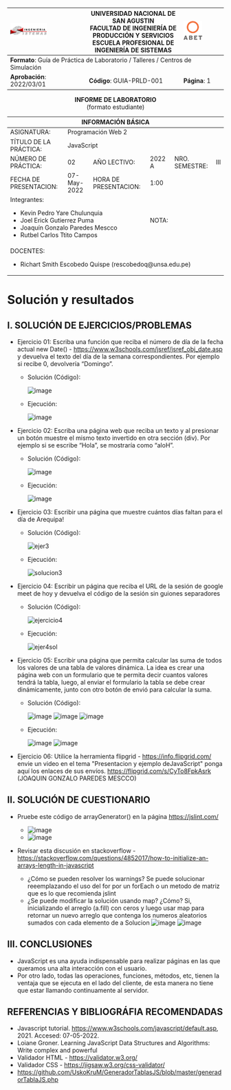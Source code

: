 <div align="center">
<table>
    <theader>
        <tr>
            <td><img src="https://github.com/rescobedoq/pw2/blob/main/epis.png?raw=true" alt="EPIS" style="width:50%; height:auto"/></td>
            <th>
                <span style="font-weight:bold;">UNIVERSIDAD NACIONAL DE SAN AGUSTIN</span><br />
                <span style="font-weight:bold;">FACULTAD DE INGENIERÍA DE PRODUCCIÓN Y SERVICIOS</span><br />
                <span style="font-weight:bold;">ESCUELA PROFESIONAL DE INGENIERÍA DE SISTEMAS</span>
            </th>
            <td><img src="https://github.com/rescobedoq/pw2/blob/main/abet.png?raw=true" alt="ABET" style="width:50%; height:auto"/></td>
        </tr>
    </theader>
    <tbody>
        <tr><td colspan="3"><span style="font-weight:bold;">Formato</span>: Guía de Práctica de Laboratorio / Talleres / Centros de Simulación</td></tr>
        <tr><td><span style="font-weight:bold;">Aprobación</span>:  2022/03/01</td><td><span style="font-weight:bold;">Código</span>: GUIA-PRLD-001</td><td><span style="font-weight:bold;">Página</span>: 1</td></tr>
    </tbody>
</table>
</div>

<div align="center">
<span style="font-weight:bold;">INFORME DE LABORATORIO</span><br />
<span>(formato estudiante)</span>
</div>


<table>
<theader>
<tr><th colspan="6">INFORMACIÓN BÁSICA</th></tr>
</theader>
<tbody>
<tr><td>ASIGNATURA:</td><td colspan="5">Programación Web 2</td></tr>
<tr><td>TÍTULO DE LA PRÁCTICA:</td><td colspan="5">JavaScript</td></tr>
<tr>
<td>NÚMERO DE PRÁCTICA:</td><td>02</td><td>AÑO LECTIVO:</td><td>2022 A</td><td>NRO. SEMESTRE:</td><td>III</td>
</tr>
<tr>
<td>FECHA DE PRESENTACION:</td><td>07-May-2022</td><td>HORA DE PRESENTACION:</td><td colspan="3">1:00</td>
</tr>
<tr><td colspan="3">Integrantes:
<ul>
<li>Kevin Pedro Yare Chulunquia</li>
<li>Joel Erick Gutierrez Puma</li>
<li>Joaquín Gonzalo Paredes Mescco</li>
<li>Rutbel Carlos Ttito Campos</li>
</ul>
</td>
<td>NOTA:</td><td colspan="2"></td>
</tr>
<tr><td colspan="6">DOCENTES:
<ul>
<li>Richart Smith Escobedo Quispe (rescobedoq@unsa.edu.pe)</li>
</ul>
</td>
</<tr>
</tdbody>
</table>


# Solución y resultados

## I.		SOLUCIÓN DE EJERCICIOS/PROBLEMAS

- Ejercicio 01: Escriba una función que reciba el número de día de la fecha actual new Date() - https://www.w3schools.com/jsref/jsref_obj_date.asp  y devuelva el texto del día de la semana correspondientes. Por ejemplo si recibe 0, devolvería “Domingo”.
    
    - Solución (Código):
    
        ![image](https://user-images.githubusercontent.com/64146055/167042489-a28d4208-1b48-4b27-8b42-9714647d762f.png)
    
    - Ejecución:
    
        ![image](https://user-images.githubusercontent.com/64146055/167042792-00dacc20-b7ab-4381-ae58-904ff67511cd.png)


- Ejercicio 02: Escriba una página web que reciba un texto y al presionar un botón muestre el mismo texto invertido en otra sección (div). Por ejemplo si se escribe “Hola”, se mostraría como “aloH”.

    - Solución (Código):
        
        ![image](https://user-images.githubusercontent.com/64146055/167058452-5be0c3e9-f4ea-4ffe-96cc-f0e306b83181.png)
    
    - Ejecución: 
    
        ![image](https://user-images.githubusercontent.com/64146055/167058565-937ae430-4c5c-463b-98a9-f55ca5f49c49.png)

- Ejercicio 03: Escribir una página que muestre cuántos días faltan para el día de Arequipa!
    
    - Solución (Código):
        
        ![ejer3](https://user-images.githubusercontent.com/83080715/167533535-2f6581ae-28fc-4a56-b262-d1af22cd3b27.png)
       
    - Ejecución: 
    
        ![solucion3](https://user-images.githubusercontent.com/83080715/167533517-6a364bde-e63d-4311-a78c-de34d4bb9fe4.png)
        
- Ejercicio 04: Escribir un página que reciba el URL de la sesión de google meet de hoy y devuelva el código de la sesión sin guiones separadores

     - Solución (Código):
        
        ![ejercicio4](https://user-images.githubusercontent.com/83080715/167533553-75f06346-4352-4ea7-8dd3-277631d149b5.png)

       
    - Ejecución: 
    
        ![ejer4sol](https://user-images.githubusercontent.com/83080715/167533568-0d4fe72f-903b-444e-b365-b11746858707.png)

        
- Ejercicio 05: Escribir una página que permita calcular las suma de todos los valores de una tabla de valores dinámica. La idea es crear una página web con un formulario que te permita decir cuantos valores tendrá la tabla, luego, al enviar el formulario la tabla se debe crear dinámicamente, junto con otro botón de envió para calcular la suma.


     - Solución (Código):
    
    
        ![image](https://user-images.githubusercontent.com/91225726/167542067-613f7289-a2a4-4621-b014-dc69705ce7a9.png)
        ![image](https://user-images.githubusercontent.com/91225726/167542113-0a083e94-f5f1-455f-a1d6-90d5a090a6e2.png)
        ![image](https://user-images.githubusercontent.com/91225726/167542190-81741ef7-92d7-4497-aeba-0d440f440dce.png)



        
    - Ejecución: 
    
    
    
        ![image](https://user-images.githubusercontent.com/91225726/167541737-64d74d1a-fff8-44a1-8518-de9c7d628a02.png)
        ![image](https://user-images.githubusercontent.com/91225726/167541964-e11dae28-9863-46e0-9b7a-101a8b417e80.png)

- Ejercicio 06: Utilice la herramienta flipgrid - https://info.flipgrid.com/ envie un video en el tema "Presentacion y ejemplo deJavaScript" ponga aquí los enlaces de sus envíos.
   https://flipgrid.com/s/CyTo8FpkAsrk (JOAQUIN GONZALO PAREDES MESCCO)
    
    
       


## II.	SOLUCIÓN DE CUESTIONARIO

- Pruebe este código de arrayGenerator() en la página https://jslint.com/

    - ![image](https://user-images.githubusercontent.com/64146055/167534953-fe6c6d49-eb1b-4387-b3ef-f0b609c5879a.png)
    - ![image](https://user-images.githubusercontent.com/64146055/167534993-4d63f8be-2253-4b1f-b071-ec5cd04e5be0.png)

- Revisar esta discusión en stackoverflow - https://stackoverflow.com/questions/4852017/how-to-initialize-an-arrays-length-in-javascript
    - ¿Cómo se pueden resolver los warnings?
     Se puede solucionar reeemplazando el uso del for por un forEach o un metodo de matriz que es lo que recomienda jslint
    - ¿Se puede modificar la solución usando map? ¿Cómo?
    Si, inicializando el arreglo (a.fill) con ceros y luego usar map para retornar un nuevo arreglo que contenga los numeros aleatorios sumados con cada elemento de a
    Solucion
    ![image](https://user-images.githubusercontent.com/90486158/167178028-f876af69-83fc-4943-99b6-fb22094f0986.png)
    ![image](https://user-images.githubusercontent.com/90486158/167178476-3cb5dcb6-a48d-449b-a1fc-4be591b5a172.png)

## III.	CONCLUSIONES

- JavaScript es una ayuda indispensable para realizar páginas en las que queramos una alta interacción con el usuario.
- Por otro lado, todas las operaciones, funciones, métodos, etc, tienen la ventaja que se ejecuta en el lado del cliente, de esta manera no tiene que estar llamando     continuamente al servidor.


## REFERENCIAS Y BIBLIOGRÁFIA RECOMENDADAS
- Javascript tutorial. https://www.w3schools.com/javascript/default.asp, 2021. Accesed: 07-05-2022.
- Loiane Groner. Learning JavaScript Data Structures and Algorithms: Write complex and powerful
- Validador HTML - https://validator.w3.org/
- Validador CSS - https://jigsaw.w3.org/css-validator/
- https://github.com/UskoKruM/GeneradorTablasJS/blob/master/generadorTablaJS.php
